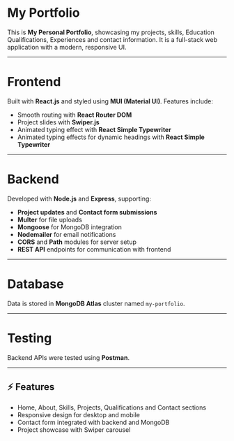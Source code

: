 # My Portfolio

This is **My Personal Portfolio**, showcasing my projects, skills, Education Qualifications, Experiences and contact information. 
It is a full-stack web application with a modern, responsive UI.

---
# Frontend
Built with **React.js** and styled using **MUI (Material UI)**. 
Features include:  
- Smooth routing with **React Router DOM**  
- Project slides with **Swiper.js**  
- Animated typing effect with **React Simple Typewriter**
- Animated typing effects for dynamic headings with **React Simple Typewriter** 

---
# Backend
Developed with **Node.js** and **Express**, supporting:  
- **Project updates** and **Contact form submissions**  
- **Multer** for file uploads  
- **Mongoose** for MongoDB integration  
- **Nodemailer** for email notifications  
- **CORS** and **Path** modules for server setup  
- **REST API** endpoints for communication with frontend  

---
# Database
Data is stored in **MongoDB Atlas** cluster named `my-portfolio`.  

---
# Testing
Backend APIs were tested using **Postman**.  

---
## ⚡ Features
- Home, About, Skills, Projects, Qualifications and Contact sections  
- Responsive design for desktop and mobile  
- Contact form integrated with backend and MongoDB  
- Project showcase with Swiper carousel  
